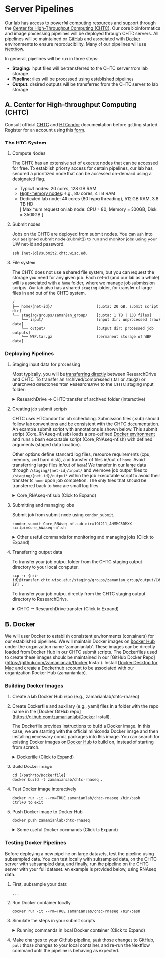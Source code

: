 # Server Pipelines

Our lab has access to powerful computing resources and support through the [Center for High-Throughput Computing (CHTC)](http://chtc.cs.wisc.edu/). Our core bioinformatics and image processing pipelines will be deployed through CHTC servers. All pipelines will be maintained on [GitHub](http://www.github.com) and associated with [Docker](http://www.docker.com) environments to ensure reproducibility. Many of our pipelines will use [Nextflow](https://www.nextflow.io/).

In general, pipelines will be run in three steps:

  - **Staging:** input files will be transferred to the CHTC server from lab storage
  - **Pipeline:** files will be processed using established pipelines
  - **Output:** desired outputs will be transferred from the CHTC server to lab storage

## A. Center for High-throughput Computing (CHTC)

Consult official [CHTC](http://chtc.cs.wisc.edu/) and [HTCondor](https://research.cs.wisc.edu/htcondor/) documentation before getting started. Register for an account using this [form](http://chtc.cs.wisc.edu/form.shtml).

### The HTC System

1. Compute Nodes

    The CHTC has an extensive set of execute nodes that can be accessed for free. To establish priority access for certain pipelines, our lab has secured a prioritized node that can be accessed on-demand using a designated flag.

    - Typical nodes: 20 cores, 128 GB RAM
    - [High-memory nodes](http://chtc.cs.wisc.edu/high-memory-jobs.shtml): e.g., 80 cores, 4 TB RAM
    - Dedicated lab node: 40 cores (80 hyperthreading), 512 GB RAM, 3.8 TB HD  
        [ Maximum request on lab node: CPU = 80; Memory = 500GB, Disk =  3500GB ]

2. Submit nodes

    Jobs on the CHTC are deployed from submit nodes. You can `ssh` into our assigned submit node (submit2) to run and monitor jobs using your UW net-id and password.

  	`ssh {net-id}@submit2.chtc.wisc.edu`

3. File system

    The CHTC does not use a shared file system, but you can request the storage you need for any given job. Each net-id (and our lab as a whole) will is associated with a `home` folder, where we manage job submission scripts. Our lab also has a shared `staging` folder, for transfer of large files in and out of the CHTC system.

      ```
      /
      ├── home/{net-id}/                    [quota: 20 GB, submit script dir]
      └── staging/groups/zamanian_group/    [quota: 1 TB | 100 files]
          └── input/                        [input dir: unprocessed (raw) data]
          └── output/                       [output dir: processed job outputs]
          └── WBP.tar.gz                    [permanent storage of WBP data]
      ```

### Deploying Pipelines

1. Staging input data for processing

    Most typically, you will be [transferring directly](http://chtc.cs.wisc.edu/transfer-data-researchdrive.shtml) between ResearchDrive and CHTC. To transfer an archived/compressed (.tar or .tar.gz) or unarchived directories from ResearchDrive to the CHTC staging input folder:

    <details>
    <summary> ResearchDrive -> CHTC transfer of archived folder (interactive)</summary>
    ```
    # log into CHTC staging server and navigate to input folder
    ssh {net-id}@transfer.chtc.wisc.edu
    cd /staging/groups/zamanian_group/input/

    # connect to lab ResearchDrive
    smbclient -k //research.drive.wisc.edu/mzamanian

    # turn off prompting and turn on recursive
    smb: \> prompt
    smb: \> recurse

    # navigate to ResearchDrive dir with raw data (example)
    smb: \> cd /ImageXpress/raw/

    # transfer archived raw data folder (example)
    smb: \> mget 20200922-p01-NJW_114.tar

    ```
    </details>

    <details>
    <summary> ResearchDrive -> CHTC transfer of unarchived folder (archived on arrival)</summary>
    ```
    ssh {net-id}@transfer.chtc.wisc.edu
    cd /staging/groups/zamanian_group/input/

    smbclient -k //research.drive.wisc.edu/mzamanian/ -D "UWBC-Dropbox/Bioinformatics Resource Center" -Tc 201105_AHLVWJDSXY.tar "201105_AHLVWJDSXY"
    ```
    </details>

    Rarely, you may have to transfer data from other sources (not ResearchDrive) to CHTC staging input. You can run simple transfer commands from your computer:

    `scp [dir] {net-id}@transfer.chtc.wisc.edu:/staging/groups/zamanian_group/input/`

2. Creating job submit scripts

    CHTC uses HTCondor for job scheduling. Submission files (.sub) should follow lab conventions and be consistent with the CHTC documentation. An example submit script with annotations is shown below. This submit script (Core_RNAseq-nf.sub) loads a pre-defined [Docker environment](https://hub.docker.com/repository/docker/zamanianlab/chtc-rnaseq) and runs a bash executable script (Core_RNAseq-nf.sh) with defined arguments (staged data location).

    Other options define standard log files, resource requirements (cpu, memory, and hard disk), and transfer of files in/out of `home`. Avoid transferring large files in/out of `home`! We transfer in our large data through `/staging/{net-id}/input/` and we move job output files to `/staging/{net-id}/output/` within the job executable script to avoid their transfer to `home` upon job completion. The only files that should be transferred back to `home` are small log files.

    <details>
      <summary>Core_RNAseq-nf.sub (Click to Expand)</summary>
      ```
      # Core_RNAseq-nf.sub
      # Input data in /staging/{net-id}/input/$(dir)
      # Run: condor_submit Core_RNAseq-nf.sub dir=191211_AHMMC5DMXX script=Core_RNAseq-nf.sh

      # request Zamanian Lab server
      Accounting_Group = PathobiologicalSciences_Zamanian

      # load docker image; request execute server with staging
      universe = docker
      docker_image = zamanianlab/chtc-rnaseq:v1
      Requirements = (Target.HasCHTCStaging == true)

      # executable (/home/{net-id}/) and arguments
      executable = $(script)
      arguments = $(dir)

      # log, error, and output files
      log = $(dir)_$(Cluster)_$(Process).log
      error = $(dir)_$(Cluster)_$(Process).err
      output = $(dir)_$(Cluster)_$(Process).out

      # transfer files in-out of /home/{net-id}/
      transfer_input_files =
      should_transfer_files = YES
      when_to_transfer_output = ON_EXIT

      # memory, disk and CPU requests
      request_cpus = 80
      request_memory = 500GB
      request_disk = 1500GB

      # submit 1 job
      queue 1
      ### END

      ```
    </details>

    The submit script runs the annotated bash script below on the execute server. This pipeline creates `input`, `work`, and `output` dirs in the loaded Docker environment. It transfers the input data from `staging` into `input`, clones a GitHub repo (Nextflow pipeline), and runs a Nextflow command. Nextflow uses `work` for intermediary processing and spits out any files we have marked for retention into `output`, which gets transferred back to `staging`. `input` and `work` are deleted before job completion.

    <details>
      <summary>Core_RNAseq-nf.sh (Click to Expand)</summary>
      ```
      #!/bin/bash

      # set home () and mk dirs
      export HOME=$PWD
      mkdir input work output

      # echo core, thread, and memory
      echo "CPU threads: $(grep -c processor /proc/cpuinfo)"
      grep 'cpu cores' /proc/cpuinfo | uniq
      echo $(free -g)

      # transfer input data from staging ($1 is ${dir} from args)
      cp -r /staging/groups/zamanian_group/input/$1 input

      # clone nextflow git repo
      git clone https://github.com/zamanianlab/Core_RNAseq-nf.git

      # run nextflow command
      export NXF_OPTS='-Xms1g -Xmx8g'
      nextflow run Core_RNAseq-nf/WB-pe.nf -w work -c Core_RNAseq-nf/chtc.config --dir $1\
         --star --qc --release "WBPS14" --species "brugia_malayi" --prjn "PRJNA10729" --rlen "150"

      # rm files you don't want transferred back to /home/{net-id}
      rm -r work input

      # tar output folder and delete it
      cd output && tar -cvf $1.tar $1 && rm -r $1 && cd ..

      # remove staging output tar if there from previous run
      rm -f /staging/groups/zamanian_group/output/$1.tar

      # mv large output files to staging output folder; avoid their transfer back to /home/{net-id}
      mv output/$1.tar /staging/groups/zamanian_group/output/

      ```
    </details>

3. Submitting and managing jobs

    Submit job from submit node using `condor_submit`,

    `condor_submit Core_RNAseq-nf.sub dir=191211_AHMMC5DMXX script=Core_RNAseq-nf.sh`

    <details>
      <summary>Other useful commands for monitoring and managing jobs (Click to Expand)</summary>
        ```
        # check on job status
          condor_q

        # remove a specific job
          condor_rm [job id]

        # remove all jobs for user
          condor_rm $USER

        # interative shell to running job on remote machine
          condor_ssh_to_job [job id]
          exit
        ```
    </details>


4. Transferring output data

    To transfer your job output folder from the CHTC staging output directory to your local computer.

    `scp -r {net-id}@transfer.chtc.wisc.edu:/staging/groups/zamanian_group/output/[dir] .`

    To transfer your job output directly from the CHTC staging output directory to ResearchDrive.

    <details>
    <summary> CHTC -> ResearchDrive transfer (Click to Expand)</summary>
    ```
    # log into CHTC staging server and navigate to output folder
    ssh {net-id}@transfer.chtc.wisc.edu
    cd /staging/groups/zamanian_group/output/

    # connect to lab ResearchDrive
    smbclient -k //research.drive.wisc.edu/mzamanian

    # turn off prompting and turn on recursive
    smb: \> prompt
    smb: \> recurse

    # navigate to ResearchDrive dir for processed data (example)
    smb: \> cd /ImageXpress/proc/

    # transfer output data folder (example)
    smb: \> mput 20200922-p01-NJW_114

    ```
    </details>


## B. Docker

We will user Docker to establish consistent environments (containers) for our established pipelines. We will maintain Docker images on [Docker Hub](https://hub.docker.com/orgs/zamanianlab) under the organization name 'zamanianlab'. These images can be directly loaded from Docker Hub in our CHTC submit scripts. The Dockerfiles used to create these images should be maintained in our [GitHub Docker Repo](https://github.com/zamanianlab/Docker Install). Install [Docker Desktop for Mac](https://docs.docker.com/docker-for-mac/install/) and create a Dockerhub account to be associated with our organization Docker Hub (zamanianlab).

### Building Docker Images

1. Create a lab Docker Hub repo (e.g., zamanianlab/chtc-rnaseq)

2. Create Dockerfile and auxillary (e.g., yaml) files in a folder with the repo name in the [Docker GitHub repo](https://github.com/zamanianlab/Docker Install).

    The Dockerfile provides instructions to build a Docker image. In this case, we are starting with the official miniconda Docker image and then installing necessary conda packages into this image. You can search for existing Docker images on [Docker Hub](https://hub.docker.com/orgs/zamanianlab) to build on, instead of starting from scratch.

    <details>
      <summary>Dockerfile (Click to Expand)</summary>
      ```
      FROM continuumio/miniconda3
      MAINTAINER mzamanian@wisc.edu

      # install (nf tracing)
      RUN apt-get update && apt-get install -y procps

      # install conda packages
      COPY conda_env.yml .
      RUN \
         conda env update -n root -f conda_env.yml \
      && conda clean -a
      ```
    </details>

    yml file containing `conda` packages to be installed. You can search for packages on [Anaconda cloud](https://anaconda.org/).

    <details>
      <summary>conda_env.yml (Click to Expand)</summary>
      ```
      conda_env.yaml
        name: rnaseq-nf

        channels:
          - bioconda
          - conda-forge
          - defaults

        dependencies:
          - python=3.8.5
          - nextflow=20.07.1
          - bwa=0.7.17
          - hisat2=2.2.1
          - stringtie=2.1.2
          - fastqc=0.11.9
          - multiQC=1.9
          - fastp=0.20.1
          - bedtools=2.29.2
          - bedops=2.4.39
          - sambamba=0.7.0
          - samtools=1.9
          - picard=2.20.6
          - bcftools=1.9
          - snpeff=4.3.1t
          - mrbayes=3.2.7
          - trimal=1.4.1
          - mafft=7.471
          - muscle=3.8.1551
          - seqtk=1.3
          - raxml=8.2.12
          - htseq=0.12.4
          - mirdeep2=2.0.1.2
      ```
    </details>

3. Build Docker image

    ```
    cd [/path/to/Dockerfile]
    docker build -t zamanianlab/chtc-rnaseq .
    ```

4. Test Docker image interactively

    ```
  	docker run -it --rm=TRUE zamanianlab/chtc-rnaseq /bin/bash
  	ctrl+D to exit
    ```

5. Push Docker image to Docker Hub

    ```
    docker push zamanianlab/chtc-rnaseq
    ```

    <details>
      <summary>Some useful Docker commands (Click to Expand)</summary>
        ```
        # list docker images
          docker image ls (= docker images)

        # remove images
          docker rmi [image]

        ## remove all docker containers
        # run first because images are attached to containers
          docker rm -f $(docker ps -a -q)
        # remove every Docker image
          docker rmi -f $(docker images -q)
        ```
    </details>

### Testing Docker Pipelines

Before deploying a new pipeline on large datasets, test the pipeline using subsampled data. You can test locally with subsampled data, on the CHTC server with subsampled data, and finally, run the pipeline on the CHTC server with your full dataset. An example is provided below, using RNAseq data.

1. First, subsample your data:

    ```
    ...
    ```

2. Run Docker container locally

    ```
    docker run -it --rm=TRUE zamanianlab/chtc-rnaseq /bin/bash
    ```

3. Simulate the steps in your submit scripts

    <details>
    <summary>Running commands in local Docker container (Click to Expand)</summary>
    ```
    # set home to working directory
    export HOME=$PWD

    # make input, work, and output directories for nextflow
    mkdir input work outputs

    # clone GitHub repo that contains pipeline in development
    git clone https://github.com/zamanianlab/Core_RNAseq-nf.git

    # transfer sub-sampled files from CHTC staging into your input folder
    scp -r mzamanian@transfer.chtc.wisc.edu:/staging/mzamanian/input/191211_AHMMC5DMXX/ input

    # run nextflow command using chtc-local.config matched to your hardware specs
    nextflow run Core_RNAseq-nf/WB-pe.nf -w work -c Core_RNAseq-nf/chtc-local.config --dir "191211_AHMMC5DMXX" --release "WBPS14" --species "brugia_malayi" --prjn "PRJNA10729" --rlen "150"
    ```
    </details>

4. Make changes to your GitHub pipeline, `push` those changes to GitHub, `pull` those changes to your local container, and re-run the Nextflow command until the pipeline is behaving as expected.
